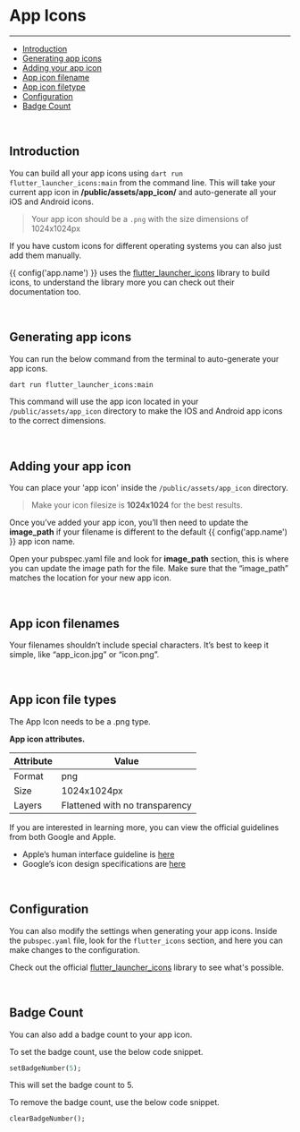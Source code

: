 # App Icons

---

<a name="section-1"></a>
- [Introduction](#introduction "Introduction")
- [Generating app icons](#generating-app-icons "Generating app icons")
- [Adding your app icon](#adding-your-app-icon)
- [App icon filename](#app-icon-filenames "App icon filenames")
- [App icon filetype](#app-icon-filetype "App icon filetype")
- [Configuration](#configuration "Configuration for app icons")
- [Badge Count](#badge-count "Badge Count")

<div id="introduction"></div>
<br>

## Introduction

You can build all your app icons using `dart run flutter_launcher_icons:main` from the command line. 
This will take your current app icon in <b>/public/assets/app_icon/</b> and auto-generate all your iOS and Android icons.

> Your app icon should be a `.png` with the size dimensions of 1024x1024px

If you have custom icons for different operating systems you can also just add them manually.

{{ config('app.name') }} uses the <a href="https://pub.dev/packages/flutter_launcher_icons" target="_BLANK">flutter_launcher_icons</a> library to build icons, to understand the library more you can check out their documentation too.

<div id="generating-app-icons"></div>
<br>

## Generating app icons


You can run the below command from the terminal to auto-generate your app icons.
``` bash
dart run flutter_launcher_icons:main
```

This command will use the app icon located in your `/public/assets/app_icon`  directory to make the IOS and Android app icons to the correct dimensions.


<div id="adding-your-app-icon"></div>
<br>

## Adding your app icon

You can place your 'app icon' inside the `/public/assets/app_icon` directory. 

> Make your icon filesize is **1024x1024** for the best results. 

Once you’ve added your app icon, you’ll then need to update the **image\_path** if your filename is different to the default {{ config('app.name') }} app icon name. 

Open your pubspec.yaml file and look for **image\_path** section, this is where you can update the image path for the file. Make sure that the “image\_path” matches the location for your new app icon.


<div id="app-icon-filenames"></div>
<br>

## App icon filenames

Your filenames shouldn’t include special characters. It’s best to keep it simple, like “app\_icon.jpg” or “icon.png”.


<div id="app-icon-filetype"></div>
<br>

## App icon file types

The App Icon needs to be a .png type.

<b>App icon attributes.</b>

| Attribute  | Value  |
|---|---|
|  Format |  png |
|  Size |  1024x1024px |
|  Layers |  Flattened with no transparency |

If you are interested in learning more, you can view the official guidelines from both Google and Apple.

- Apple’s human interface guideline is <a href="https://developer.apple.com/design/human-interface-guidelines/ios/icons-and-images/app-icon/" target="_BLANK">here</a>
- Google’s icon design specifications are <a href="https://developer.android.com/google-play/resources/icon-design-specifications" target="_BLANK">here</a>


<div id="configuration"></div>
<br>

## Configuration

You can also modify the settings when generating your app icons.
Inside the `pubspec.yaml` file, look for the `flutter_icons` section, and here you can make changes to the configuration.

Check out the official <a href="https://pub.dev/packages/flutter_launcher_icons" target="_BLANK">flutter_launcher_icons</a> library to see what's possible.

<div id="badge-count"></div>
<br>

## Badge Count

You can also add a badge count to your app icon.

To set the badge count, use the below code snippet.

``` dart
setBadgeNumber(5);
``` 

This will set the badge count to 5.

To remove the badge count, use the below code snippet.

``` dart
clearBadgeNumber();
```